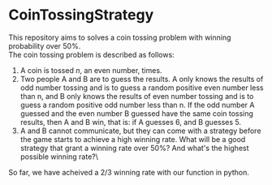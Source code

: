 # CoinTossingStrategy
This repository aims to solves a coin tossing problem with winning probability over 50%.\
The coin tossing problem is described as follows:
1. A coin is tossed $n$, an even number, times.
2. Two people A and B are to guess the results. A only knows the results of odd number tossing and is to guess a random positive even number less than n, and B only knows the results of even number tossing and is to guess a random positive odd number less than n. If the odd number A guessed and the even number B guessed have the same coin tossing results, then A and B win, that is: if A guesses 6, and B guesses 5.
3. A and B cannot communicate, but they can come with a strategy before the game starts to achieve a high winning rate. What will be a good strategy that grant a winning rate over 50%? And what's the highest possible winning rate?\

   
So far, we have acheived a 2/3 winning rate with our function in python.
